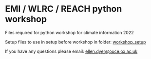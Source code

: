 # EMI / WLRC / REACH python workshop

Files required for python workshop for climate information 2022

Setup files to use in setup before workshop in folder: [workshop_setup](https://github.com/ellendyer/python_workshop/tree/main/workshop_setup)

If you have any questions please email: ellen.dyer@ouce.ox.ac.uk
